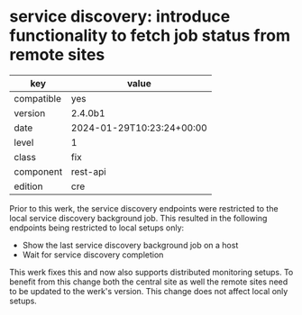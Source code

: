 [//]: # (werk v2)
# service discovery: introduce functionality to fetch job status from remote sites

key        | value
---------- | ---
compatible | yes
version    | 2.4.0b1
date       | 2024-01-29T10:23:24+00:00
level      | 1
class      | fix
component  | rest-api
edition    | cre

Prior to this werk, the service discovery endpoints were restricted to the local
service discovery background job. This resulted in the following endpoints being
restricted to local setups only:

* Show the last service discovery background job on a host
* Wait for service discovery completion

This werk fixes this and now also supports distributed monitoring setups. To benefit
from this change both the central site as well the remote sites need to be updated
to the werk's version. This change does not affect local only setups.